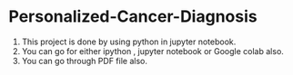 # Personalized-Cancer-Diagnosis
1. This project is done by using python in jupyter notebook.
2. You can go for either ipython , jupyter notebook or Google colab also.
3. You can go through PDF file also.

